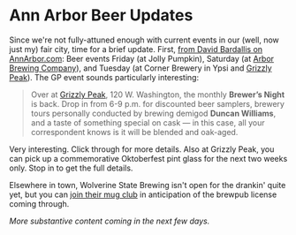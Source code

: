 Ann Arbor Beer Updates
======================

Since we're not fully-attuned enough with current events in our (well, now just my) fair city, time for a brief update. First, [from David Bardallis on AnnArbor.com](http://www.annarbor.com/entertainment/food-drink/the-week-in-beer-september-30---october-7/): Beer events Friday (at Jolly Pumpkin), Saturday (at [Arbor Brewing Company](http://www.yeastboundanddown.com/tag/arbor-brewing-company/)), and Tuesday (at Corner Brewery in Ypsi and [Grizzly Peak](http://www.yeastboundanddown.com/tag/grizzly-peak/)). The GP event sounds particularly interesting:

> Over at [Grizzly Peak](http://grizzlypeak.net/), 120 W. Washington, the monthly **Brewer’s Night** is back. Drop in from 6-9 p.m. for discounted beer samplers, brewery tours personally conducted by brewing demigod **Duncan Williams**, and a taste of something special on cask — in this case, all your correspondent knows is it will be blended and oak-aged.

Very interesting. Click through for more details. Also at Grizzly Peak, you can pick up a commemorative Oktoberfest pint glass for the next two weeks only. Stop in to get the full details.

Elsewhere in town, Wolverine State Brewing isn't open for the drankin' quite yet, but you can [join their mug club](http://www.a2beerwench.com/2010/09/join-club-or-whither-art-thou-mug-club.html) in anticipation of the brewpub license coming through.

_More substantive content coming in the next few days._